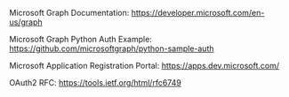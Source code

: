 Microsoft Graph Documentation:
https://developer.microsoft.com/en-us/graph

Microsoft Graph Python Auth Example:
https://github.com/microsoftgraph/python-sample-auth

Microsoft Application Registration Portal:
https://apps.dev.microsoft.com/

OAuth2 RFC:
https://tools.ietf.org/html/rfc6749
